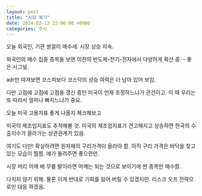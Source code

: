 ```yaml
---
layout: post
title: "시장 복기"
date: 2024-02-13 23:00:00 +0900
categories: 주식
---
```


오늘 외국인, 기관 쌍끌이 매수세. 시장 상승 지속.

외국인의 매수 집중 종목들 보면 이전의 반도체-전기-전자에서 다양하게 확산 중. - 좋은 시그널.

adr만 따져보면 코스피보다 코스닥의 상승 여력은 더 남아 있어 보임.

다만 고점에 고점에 고점을 갱신 중인 미국이 언제 조정하느냐가 관건이고. 이 때 우리는 또 따라서 얼마나 빠지느냐가 중요.


오늘 미국 고용지표 좋게 나올지 체크해보고

미국의 제조업지표도 추적해볼 것. 미국의 제조업지표가 견고해지고 상승하면 한국의 수출지수가 올라가는 상관관계가 있음.

여기도 다만! 확실하려면 원자재의 구리가격이 올라야 함. 아직 구리 가격은 바닥을 찾고 있는 모습이 찜찜. 얘가 돌려주면 좋으련만.

시장 머리 어깨 배 무릎 발이라면 어깨는 되는 것으로 보이기에 싼 종목만 매수함.

다치지 않기 위해. 물론 이게 반대로 기회를 잃어 버릴 수 있겠지만. 리스크 오프 전략으로만 대응 하겠음.

